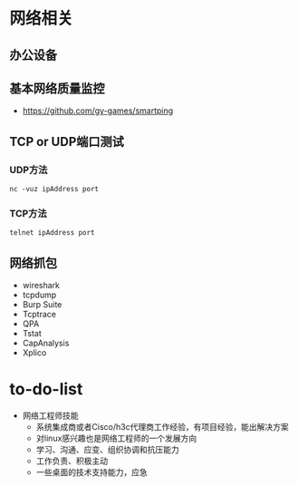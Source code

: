 # 网络相关
## 办公设备
## 基本网络质量监控
- https://github.com/gy-games/smartping
## TCP or UDP端口测试
### UDP方法
```
nc -vuz ipAddress port
```
### TCP方法
```
telnet ipAddress port
```
## 网络抓包
- wireshark
- tcpdump
- Burp Suite
- Tcptrace
- QPA
- Tstat
- CapAnalysis
- Xplico

# to-do-list
- 网络工程师技能
  - 系统集成商或者Cisco/h3c代理商工作经验，有项目经验，能出解决方案
  - 对linux感兴趣也是网络工程师的一个发展方向
  - 学习、沟通、应变、组织协调和抗压能力
  - 工作负责、积极主动
  - 一些桌面的技术支持能力，应急
